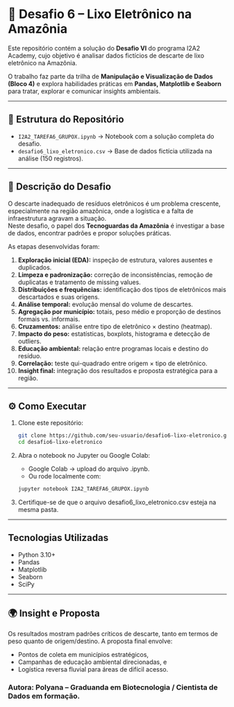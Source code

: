 # 🌱 Desafio 6 – Lixo Eletrônico na Amazônia  

Este repositório contém a solução do **Desafio VI** do programa I2A2 Academy, cujo objetivo é analisar dados fictícios de descarte de lixo eletrônico na Amazônia.  

O trabalho faz parte da trilha de **Manipulação e Visualização de Dados (Bloco 4)** e explora habilidades práticas em **Pandas, Matplotlib e Seaborn** para tratar, explorar e comunicar insights ambientais.  

---

## 📂 Estrutura do Repositório

- `I2A2_TAREFA6_GRUPOX.ipynb` → Notebook com a solução completa do desafio.  
- `desafio6_lixo_eletronico.csv` → Base de dados fictícia utilizada na análise (150 registros).  

---

## 📝 Descrição do Desafio

O descarte inadequado de resíduos eletrônicos é um problema crescente, especialmente na região amazônica, onde a logística e a falta de infraestrutura agravam a situação.  
Neste desafio, o papel dos **Tecnoguardas da Amazônia** é investigar a base de dados, encontrar padrões e propor soluções práticas.  

As etapas desenvolvidas foram:  

1. **Exploração inicial (EDA):** inspeção de estrutura, valores ausentes e duplicados.  
2. **Limpeza e padronização:** correção de inconsistências, remoção de duplicatas e tratamento de missing values.  
3. **Distribuições e frequências:** identificação dos tipos de eletrônicos mais descartados e suas origens.  
4. **Análise temporal:** evolução mensal do volume de descartes.  
5. **Agregação por município:** totais, peso médio e proporção de destinos formais vs. informais.  
6. **Cruzamentos:** análise entre tipo de eletrônico × destino (heatmap).  
7. **Impacto do peso:** estatísticas, boxplots, histograma e detecção de outliers.  
8. **Educação ambiental:** relação entre programas locais e destino do resíduo.  
9. **Correlação:** teste qui-quadrado entre origem × tipo de eletrônico.  
10. **Insight final:** integração dos resultados e proposta estratégica para a região.  

---

## ⚙️ Como Executar

1. Clone este repositório:  
   ```bash
   git clone https://github.com/seu-usuario/desafio6-lixo-eletronico.git
   cd desafio6-lixo-eletronico
    ```

2. Abra o notebook no Jupyter ou Google Colab:
    - Google Colab → upload do arquivo .ipynb.
    - Ou rode localmente com:
    ``` bash
    jupyter notebook I2A2_TAREFA6_GRUPOX.ipynb
    ````

3. Certifique-se de que o arquivo desafio6_lixo_eletronico.csv esteja na mesma pasta.

---

## Tecnologias Utilizadas
- Python 3.10+
- Pandas
- Matplotlib
- Seaborn
- SciPy

---

## 🌍 Insight e Proposta
Os resultados mostram padrões críticos de descarte, tanto em termos de peso quanto de origem/destino.
A proposta final envolve:
- Pontos de coleta em municípios estratégicos,
- Campanhas de educação ambiental direcionadas, e
- Logística reversa fluvial para áreas de difícil acesso.

### Autora: Polyana – Graduanda em Biotecnologia / Cientista de Dados em formação.